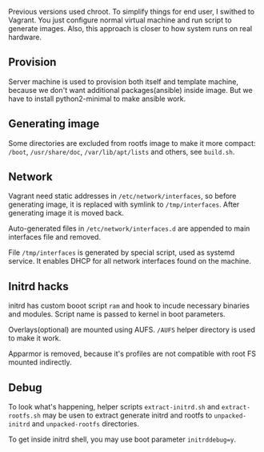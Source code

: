 Previous versions used chroot. To simplify things for end user, I swithed to Vagrant. You just configure normal virtual machine and run script to generate images. Also, this approach is closer to how system runs on real hardware.

## Provision

Server machine is used to provision both itself and template machine, because we don't want additional packages(ansible) inside image. But we have to install python2-minimal to make ansible work.

## Generating image

Some directories are excluded from rootfs image to make it more compact: `/boot`, `/usr/share/doc`, `/var/lib/apt/lists` and others, see `build.sh`.

## Network

Vagrant need static addresses in `/etc/network/interfaces`, so before generating image, it is replaced with symlink to `/tmp/interfaces`. After generating image it is moved back.

Auto-generated files in `/etc/network/interfaces.d` are appended to main interfaces file and removed.

File `/tmp/interfaces` is generated by special script, used as systemd service. It enables DHCP for all network interfaces found on the machine.

## Initrd hacks

initrd has custom booot script `ram` and hook to incude necessary binaries and modules. Script name is passed to kernel in boot parameters.

Overlays(optional) are mounted using AUFS. `/AUFS` helper directory is used to make it work.

Apparmor is removed, because it's profiles are not compatible with root FS mounted indirectly.

## Debug
To look what's happening, helper scripts `extract-initrd.sh` and `extract-rootfs.sh` may be usen to extract generate initrd and rootfs to `unpacked-initrd` and `unpacked-rootfs` directories.

To get inside initrd shell, you may use boot parameter `initrddebug=y`.

